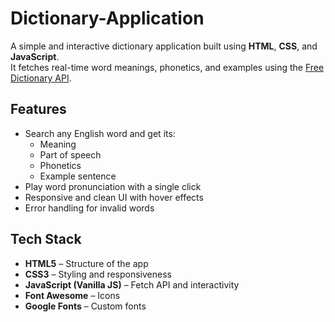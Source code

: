 # Dictionary-Application
A simple and interactive dictionary application built using **HTML**, **CSS**, and **JavaScript**.  
It fetches real-time word meanings, phonetics, and examples using the [Free Dictionary API](https://dictionaryapi.dev/).

##  Features
- Search any English word and get its:
  - Meaning  
  - Part of speech  
  - Phonetics  
  - Example sentence  
- Play word pronunciation with a single click  
- Responsive and clean UI with hover effects  
- Error handling for invalid words  

##  Tech Stack
- **HTML5** – Structure of the app  
- **CSS3** – Styling and responsiveness  
- **JavaScript (Vanilla JS)** – Fetch API and interactivity  
- **Font Awesome** – Icons  
- **Google Fonts** – Custom fonts  
